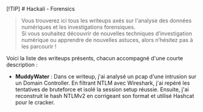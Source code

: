 [!TIP] # Hackali - Forensics

> Vous trouverez ici tous les writeups axés sur l'analyse des données numériques et les investigations forensiques.  
Si vous souhaitez découvrir de nouvelles techniques d’investigation numérique ou apprendre de nouvelles astuces, alors n’hésitez pas à les parcourir !

Voici la liste des writeups présents, chacun accompagné d'une courte description :

- **MuddyWater** : Dans ce writeup, j'ai analysé un pcap d'une intrusion sur un Domain Controller. En filtrant NTLM avec Wireshark, j'ai repéré les tentatives de bruteforce et isolé la session setup réussie. Ensuite, j'ai reconstruit le hash NTLMv2 en corrigeant son format et utilisé Hashcat pour le cracker.
